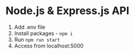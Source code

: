 # Node.js & Express.js API

1. Add .env file
2. Install packages - `npm i`
3. Run `npm run start`
4. Access from localhost:5000

